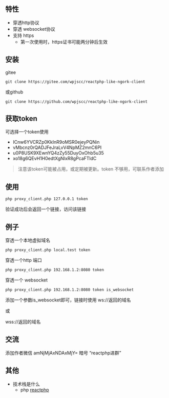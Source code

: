 ## 特性

* 穿透http协议
* 穿透 websocket协议
* 支持 https
    * 第一次使用时，https证书可能两分钟后生效 

## 安装

gitee
```
git clone https://gitee.com/wpjscc/reactphp-like-ngork-client

```

或github
```
git clone https://github.com/wpjscc/reactphp-like-ngork-client

```

## 获取token

可选择一个token使用 
* ICnw6YVCRZp0KkInR9oMSR0ejeyPQNin
* vMbcnz0rQADJFeJraLvV4NpMZ2mnC6PI
* u0P8USK9XEwnYQ4zZy55DuyOxOhb5u35
* xo18g6QEvH1H0edtXgNlxR8gPcaFTldC

> 注意该token可能被占用，或定期被更新。token 不够用，可联系作者添加


## 使用

```
php proxy_client.php 127.0.0.1 token
```

验证成功后会返回一个链接，访问该链接

## 例子

穿透一个本地虚拟域名

```
php proxy_client.php local.test token
```

穿透一个http 端口

```
php proxy_client.php 192.168.1.2:8080 token
```


穿透一个 websocket 

```
php proxy_client.php 192.168.1.2:8080 token is_websocket
```

添加一个参数is_websocket即可，链接时使用
ws://返回的域名

或

wss://返回的域名



## 交流

添加作者微信 amNjMjAxNDAxMjY=  暗号 “reactphp进群”

## 其他

* 技术栈是什么
    * php [reactphp](https://reactphp.org/)

